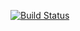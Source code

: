 [![Build Status](https://travis-ci.org/ArnaudTarroux/Openings.svg?branch=master)](https://travis-ci.org/ArnaudTarroux/Openings)